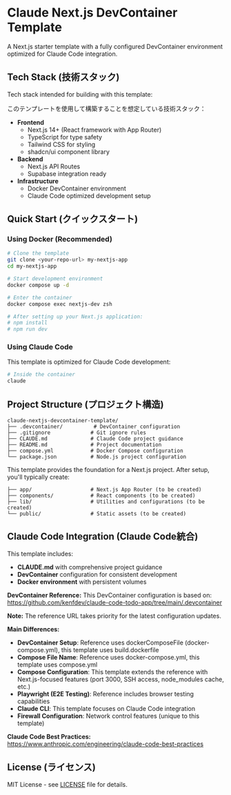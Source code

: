 # Claude Next.js DevContainer Template

A Next.js starter template with a fully configured DevContainer environment optimized for Claude Code integration.

## Tech Stack (技術スタック)

Tech stack intended for building with this template:

このテンプレートを使用して構築することを想定している技術スタック：

- **Frontend**
  - Next.js 14+ (React framework with App Router)
  - TypeScript for type safety
  - Tailwind CSS for styling
  - shadcn/ui component library
- **Backend**
  - Next.js API Routes
  - Supabase integration ready
- **Infrastructure**
  - Docker DevContainer environment
  - Claude Code optimized development setup

## Quick Start (クイックスタート)

### Using Docker (Recommended)

```bash
# Clone the template
git clone <your-repo-url> my-nextjs-app
cd my-nextjs-app

# Start development environment
docker compose up -d

# Enter the container
docker compose exec nextjs-dev zsh

# After setting up your Next.js application:
# npm install
# npm run dev
```

### Using Claude Code

This template is optimized for Claude Code development:

```bash
# Inside the container
claude
```

## Project Structure (プロジェクト構造)

```
claude-nextjs-devcontainer-template/
├── .devcontainer/          # DevContainer configuration
├── .gitignore             # Git ignore rules
├── CLAUDE.md              # Claude Code project guidance
├── README.md              # Project documentation
├── compose.yml            # Docker Compose configuration
└── package.json           # Node.js project configuration
```

This template provides the foundation for a Next.js project. After setup, you'll typically create:

```
├── app/                   # Next.js App Router (to be created)
├── components/            # React components (to be created)
├── lib/                   # Utilities and configurations (to be created)
└── public/                # Static assets (to be created)
```

## Claude Code Integration (Claude Code統合)

This template includes:

- **CLAUDE.md** with comprehensive project guidance
- **DevContainer** configuration for consistent development
- **Docker environment** with persistent volumes

**DevContainer Reference:**
This DevContainer configuration is based on: https://github.com/kenfdev/claude-code-todo-app/tree/main/.devcontainer

**Note:** The reference URL takes priority for the latest configuration updates.

**Main Differences:**
- **DevContainer Setup**: Reference uses dockerComposeFile (docker-compose.yml), this template uses build.dockerfile
- **Compose File Name**: Reference uses docker-compose.yml, this template uses compose.yml
- **Compose Configuration**: This template extends the reference with Next.js-focused features (port 3000, SSH access, node_modules cache, etc.)
- **Playwright (E2E Testing)**: Reference includes browser testing capabilities
- **Claude CLI**: This template focuses on Claude Code integration
- **Firewall Configuration**: Network control features (unique to this template)

**Claude Code Best Practices:**
https://www.anthropic.com/engineering/claude-code-best-practices

## License (ライセンス)

MIT License - see [LICENSE](LICENSE) file for details.